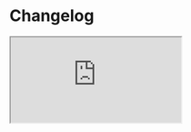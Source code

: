 # Changelog <a href="https://www.eblasoft.com.tr/espocrm-extension-page/espocrm-ebla-theme" target="_blank" id="ext-version" data-id="63903277397107cc5"></a>

<iframe src="https://crm.eblasoft.com.tr/?entryPoint=changeLog&exId=638ddc55b0205017c" allowfullscreen></iframe>